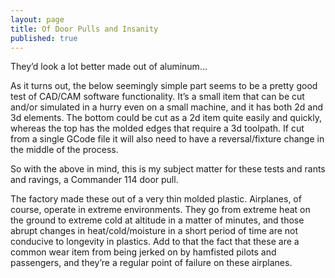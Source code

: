 ```yaml
---
layout: page
title: Of Door Pulls and Insanity
published: true
---
```


<p class="message">
They’d look a lot better made out of aluminum…
</p>

As it turns out, the below seemingly simple part seems to be a pretty good test of CAD/CAM software functionality.  It’s a small item that can be cut and/or simulated in a hurry even on a small machine, and  it has both 2d and 3d elements.  The bottom could be cut as a 2d item quite easily and quickly, whereas the top has the molded edges that require a 3d toolpath.  If cut from a single GCode file it will also need to have a reversal/fixture change in the middle of the process.

So with the above in mind, this is my subject matter for these tests and rants and ravings, a Commander 114 door pull.

The factory made these out of a very thin molded plastic.  Airplanes, of course, operate in extreme environments.  They go from extreme heat on the ground to extreme cold at altitude in a matter of minutes, and those abrupt changes in heat/cold/moisture in a short period of time are not conducive to longevity in plastics.  Add to that the fact that these are a common wear item from being jerked on by hamfisted pilots and passengers, and they’re a regular point of failure on these airplanes.
